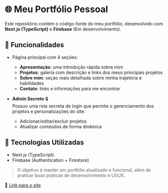 # 🌐 Meu Portfólio Pessoal

Este repositório contém o código-fonte do meu portfólio, desenvolvido com **Next.js (TypeScript)** e **Firebase**  (Em desenvolvimento).

## 📌 Funcionalidades

- Página principal com 4 seções:
  - **Apresentação**: uma introdução rápida sobre mim
  - **Projetos**: galeria com descrição e links dos meus principais projetos
  - **Sobre mim**: seção mais detalhada sobre minha trajetória e habilidades
  - **Contato**: links e informações para me encontrar

- **Admin Secreto** 🔒  
  Possuo uma rota secreta de login que permite o gerenciamento dos projetos e personalizações do site:
  - Adicionar/editar/excluir projetos
  - Atualizar conteúdos de forma dinâmica

## 🚀 Tecnologias Utilizadas
- Next.js (TypeScript)
- Firebase (Authentication + Firestore)

> O objetivo é manter um portfólio atualizado e funcional, além de praticar boas práticas de desenvolvimento e UI/UX.

📎 [Link para o site]([https://portifolio-iota-black.vercel.app/])
